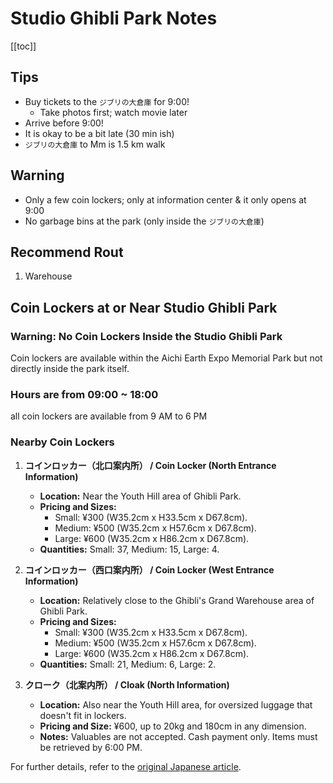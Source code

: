 # Studio Ghibli Park Notes

[[toc]]


## Tips

* Buy tickets to the `ジブリの大倉庫` for 9:00!
  * Take photos first; watch movie later
* Arrive before 9:00!
* It is okay to be a bit late (30 min ish)
* `ジブリの大倉庫` to Mm is 1.5 km walk


## Warning

* Only a few coin lockers; only at information center & it only opens at 9:00
* No garbage bins at the park (only inside the `ジブリの大倉庫`)


## Recommend Rout

1. Warehouse


## Coin Lockers at or Near Studio Ghibli Park


### Warning: No Coin Lockers Inside the Studio Ghibli Park

Coin lockers are available within the Aichi Earth Expo Memorial Park but not directly inside the park itself.


### Hours are from 09:00 ~ 18:00

all coin lockers are available from 9 AM to 6 PM


### Nearby Coin Lockers

1. **コインロッカー（北口案内所） / Coin Locker (North Entrance Information)**
   * **Location:** Near the Youth Hill area of Ghibli Park.
   * **Pricing and Sizes:**
     * Small: ¥300 (W35.2cm x H33.5cm x D67.8cm).
     * Medium: ¥500 (W35.2cm x H57.6cm x D67.8cm).
     * Large: ¥600 (W35.2cm x H86.2cm x D67.8cm).
   * **Quantities:** Small: 37, Medium: 15, Large: 4.

2. **コインロッカー（西口案内所） / Coin Locker (West Entrance Information)**
   * **Location:** Relatively close to the Ghibli's Grand Warehouse area of Ghibli Park.
   * **Pricing and Sizes:**
     * Small: ¥300 (W35.2cm x H33.5cm x D67.8cm).
     * Medium: ¥500 (W35.2cm x H57.6cm x D67.8cm).
     * Large: ¥600 (W35.2cm x H86.2cm x D67.8cm).
   * **Quantities:** Small: 21, Medium: 6, Large: 2.

3. **クローク（北案内所） / Cloak (North Information)**
   * **Location:** Also near the Youth Hill area, for oversized luggage that doesn't fit in lockers.
   * **Pricing and Size:** ¥600, up to 20kg and 180cm in any dimension.
   * **Notes:** Valuables are not accepted. Cash payment only. Items must be retrieved by 6:00 PM.

For further details, refer to the [original Japanese article](https://castel.jp/p/9201).
